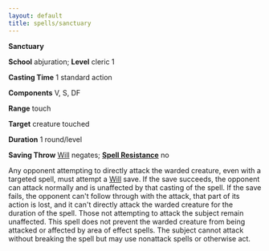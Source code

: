 ```yaml
---
layout: default
title: spells/sanctuary
---
```

 **Sanctuary**

**School** abjuration; **Level** cleric 1

**Casting Time** 1 standard action

**Components** V, S, DF

**Range** touch

**Target** creature touched

**Duration** 1 round/level

**Saving Throw** [Will](../combat#_will) negates; **[Spell Resistance](../glossary#_spell-resistance)** no

Any opponent attempting to directly attack the warded creature, even with a targeted spell, must attempt a [Will](../combat#_will) save. If the save succeeds, the opponent can attack normally and is unaffected by that casting of the spell. If the save fails, the opponent can't follow through with the attack, that part of its action is lost, and it can't directly attack the warded creature for the duration of the spell. Those not attempting to attack the subject remain unaffected. This spell does not prevent the warded creature from being attacked or affected by area of effect spells. The subject cannot attack without breaking the spell but may use nonattack spells or otherwise act.

